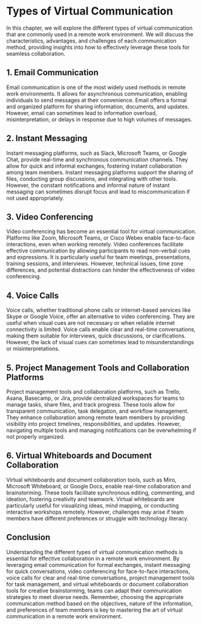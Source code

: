 # Types of Virtual Communication

In this chapter, we will explore the different types of virtual communication that are commonly used in a remote work environment. We will discuss the characteristics, advantages, and challenges of each communication method, providing insights into how to effectively leverage these tools for seamless collaboration.

## 1\. Email Communication

Email communication is one of the most widely used methods in remote work environments. It allows for asynchronous communication, enabling individuals to send messages at their convenience. Email offers a formal and organized platform for sharing information, documents, and updates. However, email can sometimes lead to information overload, misinterpretation, or delays in response due to high volumes of messages.

## 2\. Instant Messaging

Instant messaging platforms, such as Slack, Microsoft Teams, or Google Chat, provide real-time and synchronous communication channels. They allow for quick and informal exchanges, fostering instant collaboration among team members. Instant messaging platforms support the sharing of files, conducting group discussions, and integrating with other tools. However, the constant notifications and informal nature of instant messaging can sometimes disrupt focus and lead to miscommunication if not used appropriately.

## 3\. Video Conferencing

Video conferencing has become an essential tool for virtual communication. Platforms like Zoom, Microsoft Teams, or Cisco Webex enable face-to-face interactions, even when working remotely. Video conferences facilitate effective communication by allowing participants to read non-verbal cues and expressions. It is particularly useful for team meetings, presentations, training sessions, and interviews. However, technical issues, time zone differences, and potential distractions can hinder the effectiveness of video conferencing.

## 4\. Voice Calls

Voice calls, whether traditional phone calls or internet-based services like Skype or Google Voice, offer an alternative to video conferencing. They are useful when visual cues are not necessary or when reliable internet connectivity is limited. Voice calls enable clear and real-time conversations, making them suitable for interviews, quick discussions, or clarifications. However, the lack of visual cues can sometimes lead to misunderstandings or misinterpretations.

## 5\. Project Management Tools and Collaboration Platforms

Project management tools and collaboration platforms, such as Trello, Asana, Basecamp, or Jira, provide centralized workspaces for teams to manage tasks, share files, and track progress. These tools allow for transparent communication, task delegation, and workflow management. They enhance collaboration among remote team members by providing visibility into project timelines, responsibilities, and updates. However, navigating multiple tools and managing notifications can be overwhelming if not properly organized.

## 6\. Virtual Whiteboards and Document Collaboration

Virtual whiteboards and document collaboration tools, such as Miro, Microsoft Whiteboard, or Google Docs, enable real-time collaboration and brainstorming. These tools facilitate synchronous editing, commenting, and ideation, fostering creativity and teamwork. Virtual whiteboards are particularly useful for visualizing ideas, mind mapping, or conducting interactive workshops remotely. However, challenges may arise if team members have different preferences or struggle with technology literacy.

## Conclusion

Understanding the different types of virtual communication methods is essential for effective collaboration in a remote work environment. By leveraging email communication for formal exchanges, instant messaging for quick conversations, video conferencing for face-to-face interactions, voice calls for clear and real-time conversations, project management tools for task management, and virtual whiteboards or document collaboration tools for creative brainstorming, teams can adapt their communication strategies to meet diverse needs. Remember, choosing the appropriate communication method based on the objectives, nature of the information, and preferences of team members is key to mastering the art of virtual communication in a remote work environment.

